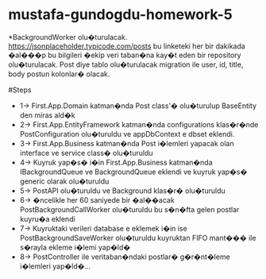 # mustafa-gundogdu-homework-5

*BackgroundWorker olu�turulacak. https://jsonplaceholder.typicode.com/posts bu linketeki her bir dakikada �al���p bu bilgileri �ekip veri taban�na kay�t eden bir repository olu�turulacak.
Post diye tablo olu�turulacak migration ile user, id, title, body postun kolonlar� olacak.

#Steps
* 1-> First.App.Domain katman�nda Post class'� olu�turulup BaseEntity den miras ald�k 
* 2-> First.App.EntityFramework katman�nda configurations klas�r�nde PostConfiguration olu�turuldu ve appDbContext e dbset eklendi.
* 3-> First.App.Business katman�nda Post i�lemleri yapacak olan interface ve service class� olu�turuldu
* 4-> Kuyruk yap�s� i�in First.App.Business katman�nda IBackgroundQueue ve BackgroundQueue eklendi ve kuyruk yap�s� generic olarak olu�turuldu
* 5-> PostAPI olu�turuldu ve Background klas�r� olu�turuldu
* 6-> �ncelikle her 60 saniyede bir �al��acak PostBackgroundCallWorker olu�turuldu bu s�n�fta gelen postlar kuyru�a eklendi
* 7-> Kuyruktaki verileri database e eklemek i�in ise PostBackgroundSaveWorker olu�turuldu kuyruktan FIFO mant��� ile s�rayla ekleme i�lemi yap�ld�
* 8-> PostController ile veritaban�ndaki postlar� g�r�nt�leme i�lemleri yap�ld�...